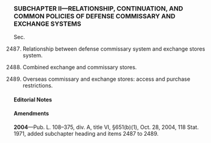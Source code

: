 ### SUBCHAPTER II—RELATIONSHIP, CONTINUATION, AND COMMON POLICIES OF DEFENSE COMMISSARY AND EXCHANGE SYSTEMS ###

Sec.

2487. Relationship between defense commissary system and exchange stores system.

2488. Combined exchange and commissary stores.

2489. Overseas commissary and exchange stores: access and purchase restrictions.

#### **Editorial Notes** ####

#### Amendments ####

**2004**—Pub. L. 108–375, div. A, title VI, §651(b)(1), Oct. 28, 2004, 118 Stat. 1971, added subchapter heading and items 2487 to 2489.